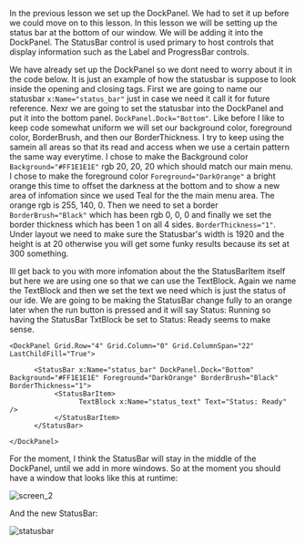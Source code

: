 
In the previous lesson we set up the DockPanel. We had to set it up before we could move on to this lesson. In this lesson we will be setting up the status bar at the bottom of our window. We will be adding it into the DockPanel. The StatusBar control is used primary to host controls that display information such as the Label and ProgressBar controls.

We have already set up the DockPanel so we dont need to worry about it in the code below. It is just an example of how the statusbar is suppose to look inside the opening and closing tags. First we are going to name our statusbar ```x:Name="status_bar"``` just in case we need it call it for future reference. Nexr we are going to set the statusbar into the DockPanel and put it into the bottom panel. ```DockPanel.Dock="Bottom"```. Like before I like to keep code somewhat uniform we will set our background color, foreground color, BorderBrush, and then our BorderThickness. I try to keep using the samein all areas so that its read and access when we use a certain pattern the same way everytime. I chose to make the Background color ```Background="#FF1E1E1E"``` rgb 20, 20, 20 which should match our main menu. I chose to make the foreground color ```Foreground="DarkOrange"``` a bright orange this time to offset the darkness at the bottom and to show a new area of infomation since we used Teal for the the main menu area. The orange rgb is 255, 140, 0.  Then we need to set a border ```BorderBrush="Black"``` which has been rgb 0, 0, 0  and finally we set the border thickness which has been 1 on all 4 sides. ```BorderThickness="1"```. Under layout we need to make sure the Statusbar's width is 1920 and the height is at 20 otherwise you will get some funky results because its set at 300 something.

Ill get back to you with more infomation about the the StatusBarItem itself but here we are using one so that we can use the TextBlock. Again we name the TextBlock  and then we set the text we need which is just the status of our ide. We are going to be making the StatusBar change fully to an orange later when the run button is pressed and it will say Status: Running so having the StatusBar TxtBlock be set to Status: Ready seems to make sense.

```
<DockPanel Grid.Row="4" Grid.Column="0" Grid.ColumnSpan="22" LastChildFill="True">

      <StatusBar x:Name="status_bar" DockPanel.Dock="Bottom" Background="#FF1E1E1E" Foreground="DarkOrange" BorderBrush="Black" BorderThickness="1">
           <StatusBarItem>
                 TextBlock x:Name="status_text" Text="Status: Ready" />
           </StatusBarItem>
      </StatusBar>

</DockPanel>

```




For the moment, I think the StatusBar will stay in the middle of the DockPanel, until we add in more windows. So at the moment you should have a window that looks like this at runtime:

![screen_2](https://github.com/ravenleeblack/Illeshian-Ide/assets/76606152/4a5934e0-769d-4703-96bb-4420f5753a9f)

And the new StatusBar:

![statusbar](https://github.com/ravenleeblack/Illeshian-Ide/assets/76606152/29696fe4-8fb5-4baf-8441-735818b13290)



